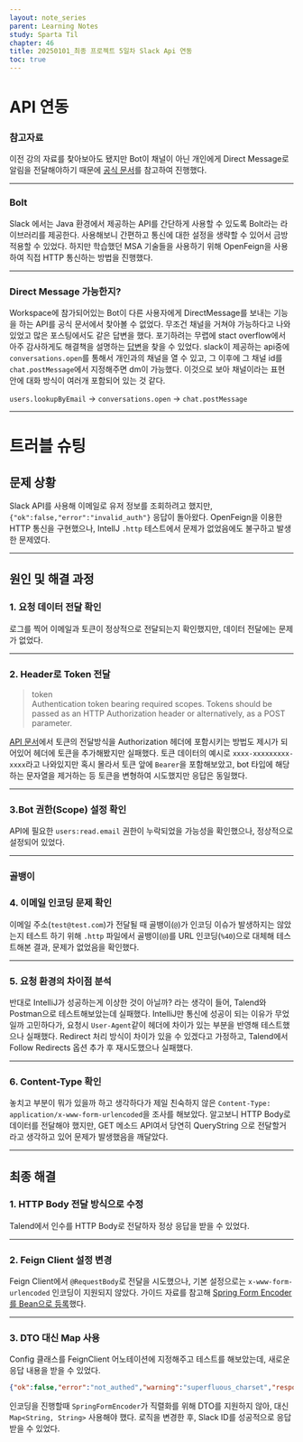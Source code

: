 ```yaml
---
layout: note_series
parent: Learning Notes
study: Sparta Til
chapter: 46
title: 20250101_최종 프로젝트 5일차 Slack Api 연동
toc: true
---
```


# API 연동
### 참고자료
이전 강의 자료를 찾아보아도 됐지만
Bot이 채널이 아닌 개인에게 Direct Message로 알림을 전달해야하기 때문에
[공식 문서](https://api.slack.com/)를 참고하여 진행했다. 

---

### Bolt
Slack 에서는 Java 환경에서 제공하는 API를 간단하게 사용할 수 있도록 Bolt라는 라이브러리를 제공한다.
사용해보니 간편하고 통신에 대한 설정을 생략할 수 있어서 금방 적용할 수 있었다.
하지만 학습했던 MSA 기술들을 사용하기 위해 OpenFeign을 사용하여 직접 HTTP 통신하는 방법을 진행했다.

---

### Direct Message 가능한지?
Workspace에 참가되어있는 Bot이 다른 사용자에게 DirectMessage를 보내는 기능을 하는 API를 공식 문서에서 찾아볼 수 없었다.
무조건 채널을 거쳐야 가능하다고 나와있었고 많은 포스팅에서도 같은 답변을 했다.
포기하려는 무렵에 stact overflow에서 아주 감사하게도 해결책을 설명하는 
[답변](https://stackoverflow.com/questions/47753834/how-to-send-direct-messages-to-a-user-as-app-in-app-channel)을 찾을 수 있었다.
slack이 제공하는 api중에 `conversations.open`를 통해서 개인과의 채널을 열 수 있고, 그 이후에
그 채널 id를 `chat.postMessage`에서 지정해주면 dm이 가능했다. 
이것으로 보아 채널이라는 표현 안에 대화 방식이 여러개 포함되어 있는 것 같다.

`users.lookupByEmail` → `conversations.open` → `chat.postMessage`

---

# 트러블 슈팅
## 문제 상황
Slack API를 사용해 이메일로 유저 정보를 조회하려고 했지만, `{"ok":false,"error":"invalid_auth"}` 응답이 돌아왔다.
OpenFeign을 이용한 HTTP 통신을 구현했으나, IntellJ `.http` 테스트에서 문제가 없었음에도 불구하고 발생한 문제였다.

---

## 원인 및 해결 과정
### 1. 요청 데이터 전달 확인
로그를 찍어 이메일과 토큰이 정상적으로 전달되는지 확인했지만, 
데이터 전달에는 문제가 없었다.

---

### 2. Header로 Token 전달

> token  
> Authentication token bearing required scopes. Tokens should be passed as an HTTP Authorization header or alternatively, as a POST parameter.

[API 문서](https://api.slack.com/methods/users.lookupByEmail#arg_email)에서
토큰의 전달방식을 Authorization 헤더에 포함시키는 방법도 제시가 되어있어
헤더에 토큰을 추가해봤지만 실패했다.
토큰 데이터의 예시로 `xxxx-xxxxxxxxx-xxxx`라고 나와있지만
혹시 몰라서 토큰 앞에 `Bearer`을 포함해보았고, bot 타입에 해당하는 문자열을 제거하는 등
토큰을 변형하여 시도했지만 응답은 동일했다.

---

### 3.Bot 권한(Scope) 설정 확인
API에 필요한 `users:read.email` 권한이 누락되었을 가능성을 확인했으나, 
정상적으로 설정되어 있었다.

---

### 골뱅이
### 4. 이메일 인코딩 문제 확인
이메일 주소(`test@test.com`)가 전달될 때 골뱅이(`@`)가 인코딩 이슈가 발생하지는 않았는지 테스트 하기 위해
`.http` 파일에서 골뱅이(`@`)를 URL 인코딩(`%40`)으로 대체해 테스트해본 결과, 
문제가 없었음을 확인했다.

---

### 5. 요청 환경의 차이점 분석
반대로 IntelliJ가 성공하는게 이상한 것이 아닐까? 라는 생각이 들어,
Talend와 Postman으로 테스트해보았는데 실패했다.
IntelliJ만 통신에 성공이 되는 이유가 무었일까 고민하다가,
요청시 `User-Agent`같이 헤더에 차이가 있는 부분을 반영해 테스트했으나 실패했다.
Redirect 처리 방식이 차이가 있을 수 있겠다고 가정하고,
Talend에서 Follow Redirects 옵션 추가 후 재시도했으나 실패했다.

---

### 6. Content-Type 확인
놓치고 부분이 뭐가 있을까 하고 생각하다가 제일 친숙하지 않은
`Content-Type: application/x-www-form-urlencoded`을 조사를 해보았다.
알고보니 HTTP Body로 데이터를 전달해야 했지만,
GET 메소드 API여서 당연히 QueryString 으로 전달할거라고 생각하고 있어
문제가 발생했음을 깨달았다.

---

## 최종 해결
### 1. HTTP Body 전달 방식으로 수정
Talend에서 인수를 HTTP Body로 전달하자 정상 응답을 받을 수 있었다.

---

### 2. Feign Client 설정 변경
Feign Client에서 `@RequestBody`로 전달을 시도했으나, 기본 설정으로는 `x-www-form-urlencoded` 인코딩이 지원되지 않았다.
가이드 자료를 참고해 [Spring Form Encoder를 Bean으로 등록](https://www.baeldung.com/spring-cloud-post-form-url-encoded-data)했다.

---

### 3. DTO 대신 Map 사용
Config 클래스를 FeignClient 어노테이션에 지정해주고 테스트를 해보았는데,
새로운 응답 내용을 받을 수 있었다.

```json
{"ok":false,"error":"not_authed","warning":"superfluous_charset","response_metadata":{"warnings":["superfluous_charset"]}}
```


인코딩을 진행할때 `SpringFormEncoder`가 직렬화를 위해
DTO를 지원하지 않아, 대신 `Map<String, String>` 사용해야 했다.
로직을 변경한 후, Slack ID를 성공적으로 응답받을 수 있었다.